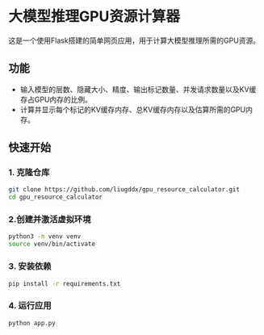 # 大模型推理GPU资源计算器

这是一个使用Flask搭建的简单网页应用，用于计算大模型推理所需的GPU资源。

## 功能

- 输入模型的层数、隐藏大小、精度、输出标记数量、并发请求数量以及KV缓存占GPU内存的比例。
- 计算并显示每个标记的KV缓存内存、总KV缓存内存以及估算所需的GPU内存。

## 快速开始

### 1. 克隆仓库

```bash
git clone https://github.com/liugddx/gpu_resource_calculator.git
cd gpu_resource_calculator
```

### 2.创建并激活虚拟环境

```bash
python3 -m venv venv
source venv/bin/activate
```

### 3. 安装依赖

```bash
pip install -r requirements.txt
```

### 4. 运行应用

```bash
python app.py
```
